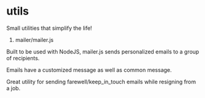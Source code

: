 utils
=====

Small utilities that simplify the life!

1) mailer/mailer.js

Built to be used with NodeJS, mailer.js sends personalized emails to a group of recipients.

Emails have a customized message as well as common message.

Great utility for sending farewell/keep_in_touch emails while resigning from a job. 
